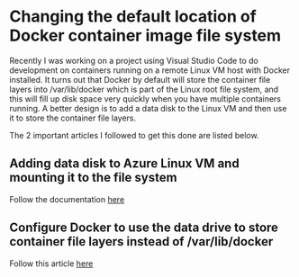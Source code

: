 # Changing the default location of Docker container image file system

Recently I was working on a project using Visual Studio Code to do development on containers running on a remote Linux VM host with Docker installed. It turns out that Docker by default will store the container file layers into /var/lib/docker which is part of the Linux root file system, and this will fill up disk space very quickly when you have multiple containers running. A better design is to add a data disk to the Linux VM and then use it to store the container file layers.

The 2 important articles I followed to get this done are listed below.

## Adding data disk to Azure Linux VM and mounting it to the file system

Follow the documentation [here](https://learn.microsoft.com/en-us/azure/virtual-machines/linux/attach-disk-portal?tabs=ubuntu)


## Configure Docker to use the data drive to store container file layers instead of /var/lib/docker

Follow this article [here](https://evodify.com/change-docker-storage-location/)

